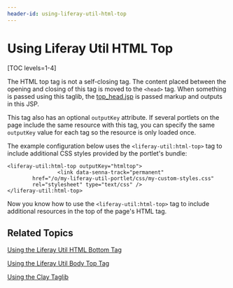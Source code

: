```yaml
---
header-id: using-liferay-util-html-top
---
```


# Using Liferay Util HTML Top

[TOC levels=1-4]

The HTML top tag is not a self-closing tag. The content placed between the 
opening and closing of this tag is moved to the `<head>` tag. When something is 
passed using this taglib, the 
[top_head.jsp](https://github.com/liferay/liferay-portal/blob/master/portal-web/docroot/html/common/themes/top_head.jsp#L147-L153) 
is passed markup and outputs in this JSP. 

This tag also has an optional `outputKey` attribute. If several portlets 
on the page include the same resource with this tag, you can specify the same 
`outputKey` value for each tag so the resource is only loaded once. 

The example configuration below uses the `<liferay-util:html-top>` tag to 
include additional CSS styles provided by the portlet's bundle:

    <liferay-util:html-top outputKey="htmltop">
    				<link data-senna-track="permanent" 
            href="/o/my-liferay-util-portlet/css/my-custom-styles.css" 
            rel="stylesheet" type="text/css" />
    </liferay-util:html-top>

Now you know how to use the `<liferay-util:html-top>` tag to include additional 
resources in the top of the page's HTML tag. 

## Related Topics

[Using the Liferay Util HTML Bottom Tag](/docs/7-1/tutorials/-/knowledge_base/t/using-liferay-util-html-bottom)

[Using the Liferay Util Body Top Tag](/docs/7-1/tutorials/-/knowledge_base/t/using-liferay-util-body-top)

[Using the Clay Taglib](/docs/7-1/tutorials/-/knowledge_base/t/using-the-clay-taglib-in-your-portlets)
